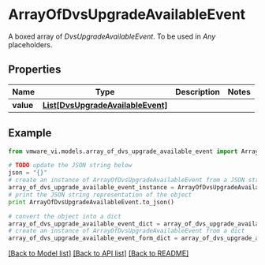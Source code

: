 # ArrayOfDvsUpgradeAvailableEvent

A boxed array of *DvsUpgradeAvailableEvent*. To be used in *Any* placeholders. 

## Properties
Name | Type | Description | Notes
------------ | ------------- | ------------- | -------------
**value** | [**List[DvsUpgradeAvailableEvent]**](DvsUpgradeAvailableEvent.md) |  | 

## Example

```python
from vmware_vi.models.array_of_dvs_upgrade_available_event import ArrayOfDvsUpgradeAvailableEvent

# TODO update the JSON string below
json = "{}"
# create an instance of ArrayOfDvsUpgradeAvailableEvent from a JSON string
array_of_dvs_upgrade_available_event_instance = ArrayOfDvsUpgradeAvailableEvent.from_json(json)
# print the JSON string representation of the object
print ArrayOfDvsUpgradeAvailableEvent.to_json()

# convert the object into a dict
array_of_dvs_upgrade_available_event_dict = array_of_dvs_upgrade_available_event_instance.to_dict()
# create an instance of ArrayOfDvsUpgradeAvailableEvent from a dict
array_of_dvs_upgrade_available_event_form_dict = array_of_dvs_upgrade_available_event.from_dict(array_of_dvs_upgrade_available_event_dict)
```
[[Back to Model list]](../README.md#documentation-for-models) [[Back to API list]](../README.md#documentation-for-api-endpoints) [[Back to README]](../README.md)


